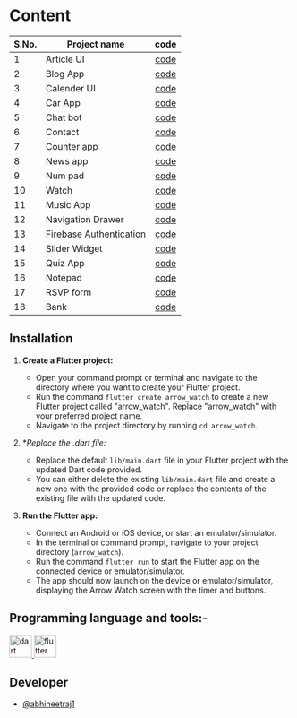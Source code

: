 # Content

| S.No. | Project name | code |
|--|----|:---:|
| 1 | Article UI | [code](ArticleUI.dart) |
| 2 | Blog App | [code](BlogApp.dart) |
| 3 | Calender UI | [code](CalenderUI.dart) |
| 4 | Car App | [code](CarApp.dart) |
| 5 | Chat bot | [code](ChatBotUI.dart) |
| 6 | Contact | [code](ContactApp.dart) |
| 7 | Counter app | [code](CounterApp.dart) |
| 8 | News app | [code](NewsApp.dart) |
| 9 | Num pad | [code](NumPad.dart) |
| 10 | Watch | [code](Watch.dart) |
| 11 | Music App | [code](MusicAppUI.dart) |
| 12 | Navigation Drawer | [code](NavigationDrawerUI.dart) |
| 13 | Firebase Authentication | [code](FirebaseAuth.dart) |
| 14 | Slider Widget | [code](SliderWidget.dart) |
| 15 | Quiz App | [code](QuizApp.dart) |
| 16 | Notepad | [code](Notepad.dart) |
| 17 | RSVP form | [code](RSVPForm.dart) |
| 18 | Bank | [code](bank.dart) |

## Installation

1. **Create a Flutter project:**
   - Open your command prompt or terminal and navigate to the directory where you want to create your Flutter project.
   - Run the command `flutter create arrow_watch` to create a new Flutter project called "arrow_watch". Replace "arrow_watch" with your preferred project name.
   - Navigate to the project directory by running `cd arrow_watch`.

2. **Replace the *.dart file:**
   - Replace the default `lib/main.dart` file in your Flutter project with the updated Dart code provided.
   - You can either delete the existing `lib/main.dart` file and create a new one with the provided code or replace the contents of the existing file with the updated code.

3. **Run the Flutter app:**
   - Connect an Android or iOS device, or start an emulator/simulator.
   - In the terminal or command prompt, navigate to your project directory (`arrow_watch`).
   - Run the command `flutter run` to start the Flutter app on the connected device or emulator/simulator.
   - The app should now launch on the device or emulator/simulator, displaying the Arrow Watch screen with the timer and buttons.


## Programming language and tools:-
<a href="https://dart.dev" target="_blank" rel="noreferrer"> <img src="https://www.vectorlogo.zone/logos/dartlang/dartlang-icon.svg" alt="dart" width="40" height="40"/> </a> 
<a href="https://flutter.dev" target="_blank" rel="noreferrer"> <img src="https://cdn.iconscout.com/icon/free/png-256/free-flutter-2752187-2285004.png" alt="flutter" width="40" height="40"/> </a> 


## Developer
*	[@abhineetraj1](https://github.com/abhineetraj1)
